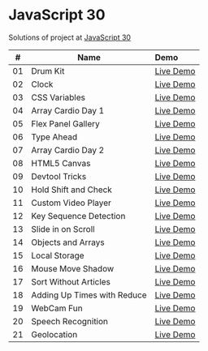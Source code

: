 # JavaScript 30

Solutions of project at [JavaScript 30](https://courses.wesbos.com/account/access/5fec20de3a75762422aab859/view/194130650)

|  #  | Name                        | Demo                                                                                  |
| :-: | --------------------------- | :------------------------------------------------------------------------------------ |
| 01  | Drum Kit                    | [Live Demo](https://sarangwadode.github.io/javascript30/Drum-Kit/)                    |
| 02  | Clock                       | [Live Demo](https://sarangwadode.github.io/javascript30/Clock/)                       |
| 03  | CSS Variables               | [Live Demo](https://sarangwadode.github.io/javascript30/CSS-Variables/)               |
| 04  | Array Cardio Day 1          | [Live Demo](https://sarangwadode.github.io/javascript30/Array-Cardio-Day-1/)          |
| 05  | Flex Panel Gallery          | [Live Demo](https://sarangwadode.github.io/javascript30/Flex-Panel-Gallery/)          |
| 06  | Type Ahead                  | [Live Demo](https://sarangwadode.github.io/javascript30/Type-Ahead/)                  |
| 07  | Array Cardio Day 2          | [Live Demo](https://sarangwadode.github.io/javascript30/Array-Cardio-Day-2/)          |
| 08  | HTML5 Canvas                | [Live Demo](https://sarangwadode.github.io/javascript30/FunWithHTML-Canvas/)          |
| 09  | Devtool Tricks              | [Live Demo](https://sarangwadode.github.io/javascript30/DevTools-Tricks/)             |
| 10  | Hold Shift and Check        | [Live Demo](https://sarangwadode.github.io/javascript30/Hold-Shift-Check/)            |
| 11  | Custom Video Player         | [Live Demo](https://sarangwadode.github.io/javascript30/Custom-Video-Player/)         |
| 12  | Key Sequence Detection      | [Live Demo](https://sarangwadode.github.io/javascript30/Key-Sequence-Detection/)      |
| 13  | Slide in on Scroll          | [Live Demo](https://sarangwadode.github.io/javascript30/slide-in-on-scroll/)          |
| 14  | Objects and Arrays          | [Live Demo](https://sarangwadode.github.io/javascript30/object-and-arrays/)           |
| 15  | Local Storage               | [Live Demo](https://sarangwadode.github.io/javascript30/localStorage)                 |
| 16  | Mouse Move Shadow           | [Live Demo](https://sarangwadode.github.io/javascript30/mouse-move-shadow)            |
| 17  | Sort Without Articles       | [Live Demo](https://sarangwadode.github.io/javascript30/sort-without-articles/)       |
| 18  | Adding Up Times with Reduce | [Live Demo](https://sarangwadode.github.io/javascript30/adding-up-times-with-reduce/) |
| 19  | WebCam Fun                  | [Live Demo](https://sarangwadode.github.io/javascript30/webcam-fun)                   |
| 20  | Speech Recognition          | [Live Demo](https://sarangwadode.github.io/javascript30/speech-recognition)           |
| 21  | Geolocation                 | [Live Demo](https://sarangwadode.github.io/javascript30/geolocation)                  |
